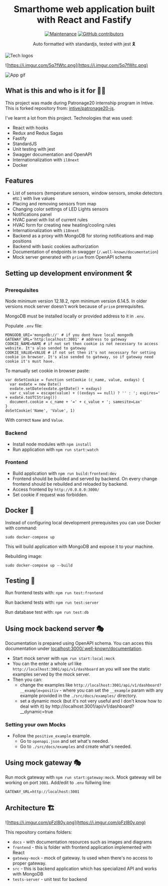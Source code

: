 <h1 align="center">Smarthome web application built with React and Fastify</h1>

<div align="center">

[![Maintenance](https://img.shields.io/badge/Maintained%3F-yes-green.svg)](https://GitHub.com/intive/patronage20-js/graphs/commit-activity)
[![GitHub contributors](https://img.shields.io/github/contributors/intive/patronage20-js.svg)](https://GitHub.com/intive/patronage20-js/graphs/contributors/)

</div>

<div align="center">Auto formatted with standardjs, tested with jest 🎗</div>

![Tech logos](https://i.imgur.com/oRN1FfL.png)

![https://i.imgur.com/5q7fWtc.png](https://i.imgur.com/5q7fWtc.png)

![App gif](https://i.imgur.com/0RxbCgz.gif)

## What is this and who is it for 🤷‍♀️

This project was made during Patronage20 internship program in Intive. This is forked repository from: [intive/patronage20-js](https://github.com/intive/patronage20-js).

I've learnt a lot from this project. Technologies that was used:
- React with hooks
- Redux and Redux Sagas
- Fastify
- StandardJS
- Unit testing with jest
- Swagger documentation and OpenAPI
- Internationalization with `il8next`
- Docker

## Features

- List of sensors (temperature sensors, window sensors, smoke detectors etc.) with live values
- Placing and removing sensors from map
- Changing color settings of LED Lights sensors
- Notifications panel
- HVAC panel with list of current rules
- HVAC form for creating new heating/cooling rules
- Internationalization with `i18next`
- Backend as a proxy with MongoDB for storing notifications and map positions
- Backend with basic cookies authorization
- Documentation of endpoints in swagger (`/.well-known/documentation`)
- Mock server generated with `prism` from OpenAPI schema

## Setting up development environment 🛠

### Prerequisites

Node minimum version 12.18.2, npm minimum version 6.14.5. In older versions mock server doesn't work because of `prism` prerequisites.

MongoDB must be installed locally or provided address to it in `.env`.

Populate `.env` file:

```
MONGODB_URI='mongodb://' # if you dont have local mongodb
GATEWAY_URL='http:localhost:3001' # address to gateway
COOKIE_NAME=NAME # if not set then cookie is not necessary to access website. It's also sended to gateway
COOKIE_VALUE=VALUE # if not set then it's not necessary for setting cookie in browser. It's also sended to gateway, so if gateway need cookie it's must have.
```

To manually set cookie in browser paste:

```
var doSetCookie = function setCookie (c_name, value, exdays) {
  var exdate = new Date()
  exdate.setDate(exdate.getDate() + exdays)
  var c_value = escape(value) + ((exdays == null) ? '' : '; expires=' + exdate.toUTCString())
  document.cookie = c_name + '=' + c_value + '; samesite=Lax'
}
doSetCookie('Name', 'Value', 1)
```

With correct `Name` and `Value`.


### Backend

- Install node modules with `npm install`
- Run application with `npm run start:watch`

### Frontend

- Build application with `npm run build:frontend:dev`
- Frontend should be builded and served by backend. On every change frontend should be rebuilded and reloaded by backend.
- Access frontend by `http://0.0.0.0:3000/`
- Set cookie if request was forbidden.

## Docker 🐋 

Instead of configuring local development prerequisites you can use Docker with command:

```
sudo docker-compose up
```

This will build application with MongoDB and expose it to your machine.

Rebuilding image:

```
sudo docker-compose up --build
```

## Testing 🚥

Run frontend tests with: ```npm run test:frontend```

Run backend tests with: ```npm run test:server```

Run database test with: ```npm run test:db```

## Using mock backend server 🎭

Documentation is prepared using OpenAPI schema. You can acces this documentation under [localhost:3000/.well-known/documentation](localhost:3000/.well-known/documentation).

- Start mock server with `npm run start:local:mock`
- You can the enter a whole url like `http://localhost:3001/api/v1/dashboard` an you will see the static examples served by the mock server.
- Then you can:
  * change the examples like `http://localhost:3001/api/v1/dashboard?__example=positiv` - where you can set the `__example` param
with any example provided in the `./src/docs/examples/` directory.
  * set a dynamic mock (but it's not very useful and I don't know how to deal with it) by http://localhost:3001/api/v1/dashboard?__dynamic=true

### Setting your own Mocks

* Follow the `positive_example` example.
  * Go to `openapi.json` and set what's needed.
  * Go to `./src/docs/examples` and create what's needed.

## Using mock gateway 🎭

Run mock gateway with `npm run start:gateway:mock`. Mock gateway will be working on port `3001`.
Add/edit to `.env` follwing line:

```
GATEWAY_URL=http://localhost:3001
```

## Architecture 🏗️

<!-- 
```mermaid
@startuml
package "react-fastify-smarthome" {
  [Frontend] - [Backend]
  [Backend] -down- [MongoDB]
database "MongoDB" {
    [Notifications]
    [Sensors]
}
 [Backend] -down- [BackendMock]
 [GatewayMock] 
 [Backend] ..> [GatewayMock]
}

[GatewayMock] -> [Gateway]
[Backend] - [Gateway]
[AndroidFrontend] - [Backend]
[AndroidFrontend] ..> [BackendMock]
@enduml
```
-->

![https://i.imgur.com/pFzI80y.png](https://i.imgur.com/pFzI80y.png)

This repository contains folders:

- `docs` - with documentation resources such as images and diagrams
- `frontend` - this is folder with frontend application implemented with React
- `gateway-mock` - mock of gateway. Is used when there's no access to proper gateway.
- `src` - this is backend application which has specialized API and works with MongoDB
- `tests-server` - unit test for backend